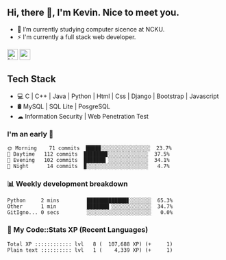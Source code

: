 ## Hi, there 👋, I'm Kevin. Nice to meet you.

- 🌱 I’m currently studying computer sicence at NCKU.
- ⚡ I'm currently a full stack web developer.

<a href="https://www.linkedin.com/in/kevin12686/"><img alt="LinkedIn" src="https://img.shields.io/badge/linkedin%20-%230077B5.svg?&style=for-the-badge&logo=linkedin&logoColor=white" height=25></a>
<a href="https://www.instagram.com/kevin12686/"><img src="https://img.shields.io/badge/instagram-3f729b?&style=for-the-badge&logo=instagram&logoColor=white" height=25></a>

## Tech Stack

* 💻 C | C++ | Java | Python | Html | Css | Django | Bootstrap | Javascript
* 🛢️ MySQL | SQL Lite | PosgreSQL
* ☁ Information Security | Web Penetration Test

### I'm an early 🐤

<!-- early_bird start -->

```text
🌞 Morning    71 commits  ████▉░░░░░░░░░░░░░░░░  23.7%
🌆 Daytime   112 commits  ███████▊░░░░░░░░░░░░░  37.5%
🌃 Evening   102 commits  ███████▏░░░░░░░░░░░░░  34.1%
🌙 Night      14 commits  ▉░░░░░░░░░░░░░░░░░░░░   4.7%
```

<!-- early_bird end -->

### 📊 Weekly development breakdown

<!-- code_time start -->

```text
Python     2 mins         █████████████▋░░░░░░░  65.3%
Other      1 min          ███████▎░░░░░░░░░░░░░  34.7%
GitIgno... 0 secs         ░░░░░░░░░░░░░░░░░░░░░   0.0%
```

<!-- code_time end -->

### 🧰 My Code::Stats XP (Recent Languages)

<!-- codestats start -->

```text
Total XP :::::::::::: lvl   8 (  107,688 XP) (+     1)
Plain text :::::::::: lvl   1 (    4,339 XP) (+     1)
```

<!-- codestats end -->

